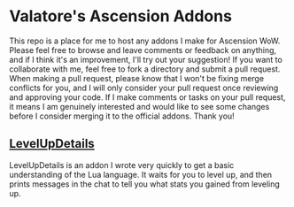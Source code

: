 # Valatore's Ascension Addons

This repo is a place for me to host any addons I make for Ascension WoW. Please feel free to browse and leave comments or feedback on anything, and if I think it's an improvement, I'll try out your suggestion! If you want to collaborate with me, feel free to fork a directory and submit a pull request. When making a pull request, please know that I won't be fixing merge conflicts for you, and I will only consider your pull request once reviewing and approving your code. If I make comments or tasks on your pull request, it means I am genuinely interested and would like to see some changes before I consider merging it to the official addons. Thank you!

## [LevelUpDetails](/LevelUpDetails/)

LevelUpDetails is an addon I wrote very quickly to get a basic understanding of the Lua language. It waits for you to level up, and then prints messages in the chat to tell you what stats you gained from leveling up.